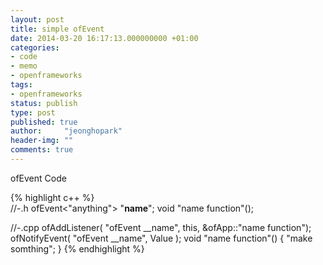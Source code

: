 ```yaml
---
layout: post
title: simple ofEvent
date: 2014-03-20 16:17:13.000000000 +01:00
categories:
- code
- memo
- openframeworks
tags:
- openframeworks
status: publish
type: post
published: true
author:     "jeonghopark"
header-img: ""
comments: true
---
```


ofEvent Code



{% highlight c++ %}    
//-.h
ofEvent<"anything"> "<strong>name</strong>";
void "name function"();

//-.cpp
ofAddListener( "ofEvent __name", this, &ofApp::"name function");
ofNotifyEvent( "ofEvent __name", Value );
void "name function"() {
    "make somthing";
}
{% endhighlight %}    
